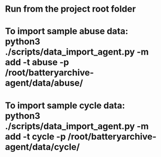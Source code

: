 #
# Run from the project root folder
# To import sample abuse data: python3 ./scripts/data_import_agent.py -m add -t abuse -p /root/batteryarchive-agent/data/abuse/
# To import sample cycle data: python3 ./scripts/data_import_agent.py -m add -t cycle -p /root/batteryarchive-agent/data/cycle/

